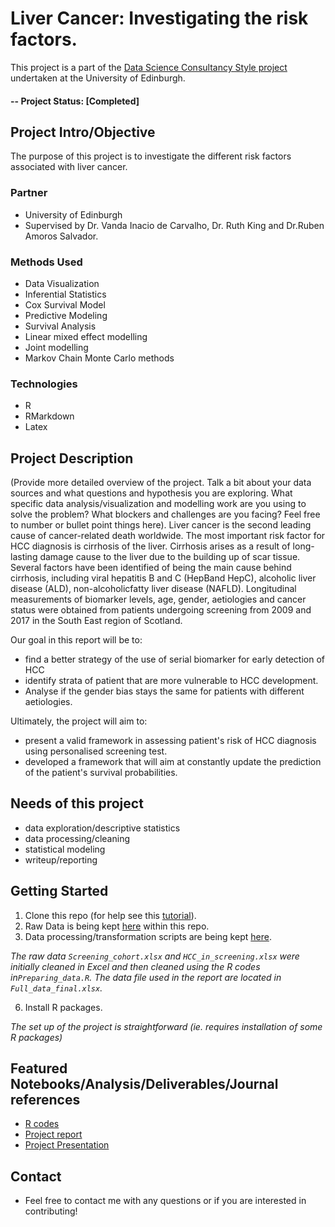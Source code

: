 # Liver Cancer: Investigating the risk factors.
This project is a part of the [Data Science Consultancy Style project](https://www.ed.ac.uk/maths/msc/stats/stats-data-science/study-programme) undertaken at the University of Edinburgh.

#### -- Project Status: [Completed]

## Project Intro/Objective
The purpose of this project is to investigate the different risk factors associated with liver cancer. 

### Partner
* University of Edinburgh
* Supervised by Dr. Vanda Inacio de Carvalho, Dr. Ruth King and Dr.Ruben Amoros Salvador.


### Methods Used
* Data Visualization
* Inferential Statistics
* Cox Survival Model
* Predictive Modeling
* Survival Analysis
* Linear mixed effect modelling 
* Joint modelling 
* Markov Chain Monte Carlo methods


### Technologies
* R 
* RMarkdown
* Latex

## Project Description
(Provide more detailed overview of the project.  Talk a bit about your data sources and what questions and hypothesis you are exploring. What specific data analysis/visualization and modelling work are you using to solve the problem? What blockers and challenges are you facing?  Feel free to number or bullet point things here). Liver cancer is the second leading cause of
cancer-related death worldwide. The most important risk factor for HCC diagnosis is cirrhosis of the liver. Cirrhosis arises as a result of long-lasting damage cause to the liver due to the building up of scar tissue. Several factors have
been identified of being the main cause behind cirrhosis, including viral hepatitis B and C (HepBand HepC), alcoholic liver disease (ALD), non-alcoholicfatty liver disease (NAFLD). Longitudinal measurements of biomarker levels, age, gender, aetiologies and cancer status were obtained from patients undergoing screening from 2009 and 2017 in the South East region of Scotland. 

Our goal in this report will be to: 
+ find a better strategy of the use of serial biomarker for
early detection of HCC 
+ identify strata of patient that are more vulnerable to HCC development. 
+ Analyse if the gender bias stays the same for patients with different aetiologies. 

Ultimately, the project will aim to:
+ present a valid framework in assessing patient's risk of HCC diagnosis using personalised screening test. 
+ developed a framework that will aim at constantly update the prediction of the patient's survival probabilities. 

## Needs of this project

- data exploration/descriptive statistics
- data processing/cleaning
- statistical modeling
- writeup/reporting

## Getting Started

1. Clone this repo (for help see this [tutorial](https://help.github.com/articles/cloning-a-repository/)).
2. Raw Data is being kept [here](https://github.com/ErRos2107/Consultancy-Project-1/tree/master/Data) within this repo.    
3. Data processing/transformation scripts are being kept [here](https://github.com/ErRos2107/Consultancy-Project-1/tree/master/Codes).

 *The raw data `Screening_cohort.xlsx` and `HCC_in_screening.xlsx` were initially cleaned in Excel and then cleaned using the R codes in`Preparing_data.R`. The data file used in the report are located in `Full_data_final.xlsx`.* 

6. Install R packages.

*The set up of the project is straightforward (ie. requires installation of some R packages)* 

## Featured Notebooks/Analysis/Deliverables/Journal references 
* [R codes](https://github.com/ErRos2107/Consultancy-Project-1/tree/master/Codes)
* [Project report](https://github.com/ErRos2107/Consultancy-Project-1/blob/master/Report/MSc%20Project%20-%20UoE.pdf)
* [Project Presentation](https://github.com/ErRos2107/Consultancy-Project-1/blob/master/Report/UoE_beamer_master_presentation.pdf)


## Contact  
* Feel free to contact me with any questions or if you are interested in contributing!

